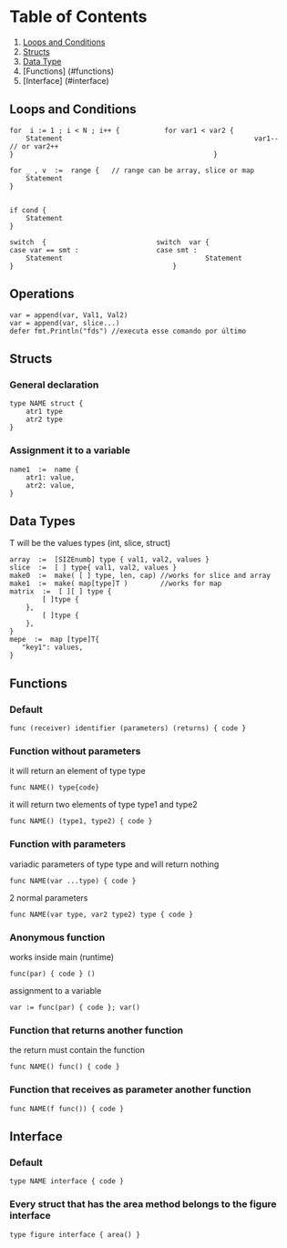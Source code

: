 # Table of Contents
1. [Loops and Conditions](#loops-and-conditions)
2. [Structs](#structs)
3. [Data Type](#data-types)
4. [Functions] (#functions)
5. [Interface] (#interface)

## Loops and Conditions

    for  i := 1 ; i < N ; i++ {           for var1 < var2 {
        Statement                                               var1--   // or var2++
    }                                                 }

    for _ , v  :=  range {   // range can be array, slice or map
        Statement  
    }


    if cond {
        Statement
    }

    switch  {                           switch  var {
    case var == smt :                   case smt : 
        Statement                                   Statement
    }                                       }

        

## Operations

    var = append(var, Val1, Val2)
    var = append(var, slice...)
    defer fmt.Println("fds") //executa esse comando por último


## Structs

### General declaration
    type NAME struct { 
        atr1 type
        atr2 type
    }

### Assignment it to a variable
    name1  :=  name {
        atr1: value,
        atr2: value,
    }


## Data Types
T will be the values types (int, slice, struct)

    array  :=  [SIZEnumb] type { val1, val2, values }
    slice  :=  [ ] type{ val1, val2, values }
    make0  :=  make( [ ] type, len, cap) //works for slice and array
    make1  :=  make( map[type]T )        //works for map
    matrix  :=  [ ][ ] type {
            [ ]type {
        },
            [ ]type {
        },
    }
    mepe  :=  map [type]T{          
       "key1": values,
    }


## Functions

### Default
    func (receiver) identifier (parameters) (returns) { code }

### Function without parameters 
it will return an element of type type

    func NAME() type{code}

it will return two elements of type type1 and type2

    func NAME() (type1, type2) { code }

### Function with parameters
variadic parameters of type type and will return nothing

    func NAME(var ...type) { code }

2 normal parameters

    func NAME(var type, var2 type2) type { code }

### Anonymous function
works inside main (runtime)

    func(par) { code } ()

assignment to a variable

    var := func(par) { code }; var()

### Function that returns another function
the return must contain the function

    func NAME() func() { code }

### Function that receives as parameter another function
    func NAME(f func()) { code }

## Interface
### Default
    type NAME interface { code }
### Every struct that has the area method belongs to the figure interface
    type figure interface { area() }
